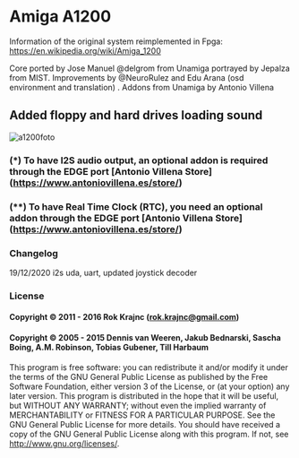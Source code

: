 # Amiga A1200
Information of the original system reimplemented in Fpga: https://en.wikipedia.org/wiki/Amiga_1200

Core ported by Jose Manuel @delgrom from Unamiga portrayed by Jepalza from MIST. Improvements by @NeuroRulez and Edu Arana (osd environment and translation)
. Addons from Unamiga by Antonio Villena

## Added floppy and hard drives loading sound

![a1200foto](https://user-images.githubusercontent.com/31018768/71215821-17188b00-22b9-11ea-8033-4ef7fa745241.jpg)

### (*) To have I2S audio output, an optional addon is required through the EDGE port [Antonio Villena Store] (https://www.antoniovillena.es/store/)
### (**) To have Real Time Clock (RTC), you need an optional addon through the EDGE port [Antonio Villena Store] (https://www.antoniovillena.es/store/)

### Changelog
19/12/2020 i2s uda, uart, updated joystick decoder

### License

#### Copyright © 2011 - 2016 Rok Krajnc (rok.krajnc@gmail.com)

#### Copyright © 2005 - 2015 Dennis van Weeren, Jakub Bednarski, Sascha Boing, A.M. Robinson, Tobias Gubener, Till Harbaum

This program is free software: you can redistribute it and/or modify it under the terms of the GNU General Public License as published by the Free Software Foundation, either version 3 of the License, or (at your option) any later version.
This program is distributed in the hope that it will be useful, but WITHOUT ANY WARRANTY; without even the implied warranty of MERCHANTABILITY or FITNESS FOR A PARTICULAR PURPOSE. See the GNU General Public License for more details.
You should have received a copy of the GNU General Public License along with this program. If not, see http://www.gnu.org/licenses/.

